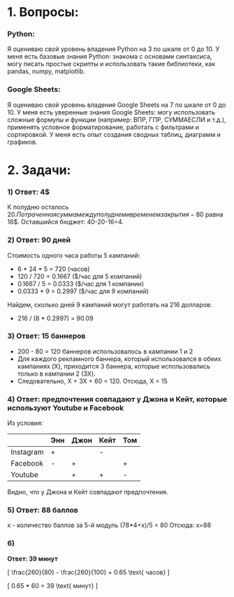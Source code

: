 # 1. Вопросы:

### Python:
Я оцениваю свой уровень владения Python на 3 по шкале от 0 до 10.
У меня есть базовые знания Python: знакома с основами синтаксиса, могу писать простые скрипты и использовать такие библиотеки, как pandas, numpy, matplotlib.

### Google Sheets:
Я оцениваю свой уровень владения Google Sheets на 7 по шкале от 0 до 10.
У меня есть уверенные знания Google Sheets: могу использовать сложные формулы и функции (например: ВПР, ГПР, СУММАЕСЛИ и т.д.), применять условное форматирование, работать с фильтрами и сортировкой. У меня есть опыт создания сводных таблиц, диаграмм и графиков.

# 2. Задачи:

### 1) **Ответ: 4$**

К полудню осталось 20$. Потраченная сумма между полуднем и временем закрытия - 80% от 20$ равна 16$. Оставшийся бюджет: 40-20-16=4.

### 2) **Ответ: 90 дней**

Стоимость одного часа работы 5 кампаний:
- 6 * 24 * 5 = 720 (часов)
- 120 / 720 = 0.1667 ($/час для 5 компаний)
- 0.1667 / 5 = 0.0333 ($/час для 1 компании)
- 0.0333 * 9 = 0.2997 ($/час для 9 компаний)

Найдем, сколько дней 9 кампаний могут работать на 216 долларов:
- 216 / (8 * 0.2997) = 90.09

### 3) **Ответ: 15 баннеров**

- 200 - 80 = 120 баннеров использовалось в кампании 1 и 2
- Для каждого рекламного баннера, который использовался в обеих кампаниях (X), приходится 3 баннера, которые использовались только в кампании 2 (3X).
- Следовательно, X + 3X + 60 = 120. Отсюда, X = 15

### 4) **Ответ: предпочтения совпадают у Джона и Кейт, которые используют Youtube и Facebook**

Из условия:

|            | Энн | Джон | Кейт | Том |
|------------|-----|------|------|-----|
| Instagram  |  +  |      |  -   |     |
| Facebook   |  -  |  +   |      |  +  |
| Youtube    |     |  +   |  +   |  -  |

Видно, что у Джона и Кейт совпадают предпочтения.

### 5) **Ответ: 88 баллов**
x - количество баллов за 5-й модуль
(78*4+x)/5 = 80
Отсюда:
x=88

### 6) 
**Ответ: 39 минут**

\[ \frac{260}{80} - \frac{260}{100} = 0.65 \text{ часов} \]

\[ 0.65 * 60 = 39 \text{ минут} \]
